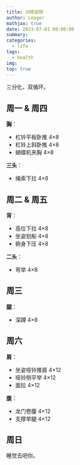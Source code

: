 ```yaml
---
title: 训练安排
author: Leager
mathjax: true
date: 2023-07-01 00:00:00
summary:
categories:
  - life
tags:
  - health
img:
top: true
---
```


三分化，双循环。

<!--more-->

## 周一 & 周四

**胸**：

- 杠铃平板卧推 4×8
- 杠铃上斜卧推 4×8
- 蝴蝶机夹胸 4×8


**三头**：

- 绳索下拉 4×8

## 周二 & 周五

**背**：

- 高位下拉 4×8
- 坐姿划船 4×8
- 俯身下压 4×8

**二头**：

- 弯举 4×8

## 周三

**腿**：

- 深蹲 4×8

## 周六

**肩**：

- 坐姿哑铃推肩 4×12
- 哑铃侧平举 4×12
- 面拉 4×12

**腹**：

- 龙门卷腹 4×12
- 支撑举腿 4×12

## 周日

睡觉去吧你。